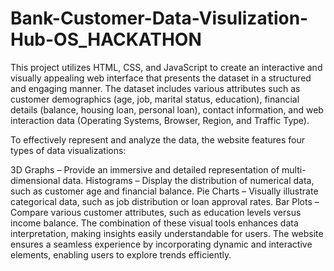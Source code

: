 # Bank-Customer-Data-Visulization-Hub-OS_HACKATHON
This project utilizes HTML, CSS, and JavaScript to create an interactive and visually appealing web interface that presents the dataset in a structured and engaging manner. The dataset includes various attributes such as customer demographics (age, job, marital status, education), financial details (balance, housing loan, personal loan), contact information, and web interaction data (Operating Systems, Browser, Region, and Traffic Type).

To effectively represent and analyze the data, the website features four types of data visualizations:

3D Graphs – Provide an immersive and detailed representation of multi-dimensional data.
Histograms – Display the distribution of numerical data, such as customer age and financial balance.
Pie Charts – Visually illustrate categorical data, such as job distribution or loan approval rates.
Bar Plots – Compare various customer attributes, such as education levels versus income balance.
The combination of these visual tools enhances data interpretation, making insights easily understandable for users. The website ensures a seamless experience by incorporating dynamic and interactive elements, enabling users to explore trends efficiently.
